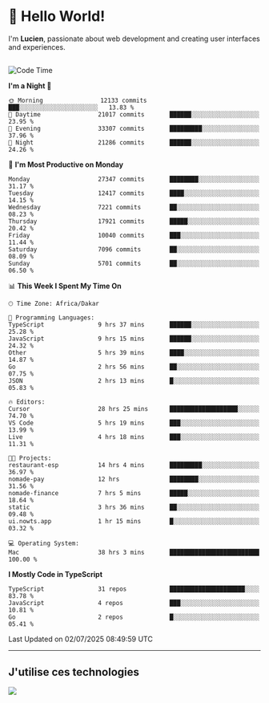 # 👋 Hello World!

I'm **Lucien**, passionate about web development and creating user interfaces and experiences.

##

<!--START_SECTION:waka-->
![Code Time](http://img.shields.io/badge/Code%20Time-3%2C303%20hrs%2041%20mins-blue)

**I'm a Night 🦉** 

```text
🌞 Morning                12133 commits       ███░░░░░░░░░░░░░░░░░░░░░░   13.83 % 
🌆 Daytime                21017 commits       ██████░░░░░░░░░░░░░░░░░░░   23.95 % 
🌃 Evening                33307 commits       █████████░░░░░░░░░░░░░░░░   37.96 % 
🌙 Night                  21286 commits       ██████░░░░░░░░░░░░░░░░░░░   24.26 % 
```
📅 **I'm Most Productive on Monday** 

```text
Monday                   27347 commits       ████████░░░░░░░░░░░░░░░░░   31.17 % 
Tuesday                  12417 commits       ████░░░░░░░░░░░░░░░░░░░░░   14.15 % 
Wednesday                7221 commits        ██░░░░░░░░░░░░░░░░░░░░░░░   08.23 % 
Thursday                 17921 commits       █████░░░░░░░░░░░░░░░░░░░░   20.42 % 
Friday                   10040 commits       ███░░░░░░░░░░░░░░░░░░░░░░   11.44 % 
Saturday                 7096 commits        ██░░░░░░░░░░░░░░░░░░░░░░░   08.09 % 
Sunday                   5701 commits        ██░░░░░░░░░░░░░░░░░░░░░░░   06.50 % 
```


📊 **This Week I Spent My Time On** 

```text
🕑︎ Time Zone: Africa/Dakar

💬 Programming Languages: 
TypeScript               9 hrs 37 mins       ██████░░░░░░░░░░░░░░░░░░░   25.28 % 
JavaScript               9 hrs 15 mins       ██████░░░░░░░░░░░░░░░░░░░   24.32 % 
Other                    5 hrs 39 mins       ████░░░░░░░░░░░░░░░░░░░░░   14.87 % 
Go                       2 hrs 56 mins       ██░░░░░░░░░░░░░░░░░░░░░░░   07.75 % 
JSON                     2 hrs 13 mins       █░░░░░░░░░░░░░░░░░░░░░░░░   05.83 % 

🔥 Editors: 
Cursor                   28 hrs 25 mins      ███████████████████░░░░░░   74.70 % 
VS Code                  5 hrs 19 mins       ███░░░░░░░░░░░░░░░░░░░░░░   13.99 % 
Live                     4 hrs 18 mins       ███░░░░░░░░░░░░░░░░░░░░░░   11.31 % 

🐱‍💻 Projects: 
restaurant-esp           14 hrs 4 mins       █████████░░░░░░░░░░░░░░░░   36.97 % 
nomade-pay               12 hrs              ████████░░░░░░░░░░░░░░░░░   31.56 % 
nomade-finance           7 hrs 5 mins        █████░░░░░░░░░░░░░░░░░░░░   18.64 % 
static                   3 hrs 36 mins       ██░░░░░░░░░░░░░░░░░░░░░░░   09.48 % 
ui.nowts.app             1 hr 15 mins        █░░░░░░░░░░░░░░░░░░░░░░░░   03.32 % 

💻 Operating System: 
Mac                      38 hrs 3 mins       █████████████████████████   100.00 % 
```

**I Mostly Code in TypeScript** 

```text
TypeScript               31 repos            █████████████████████░░░░   83.78 % 
JavaScript               4 repos             ███░░░░░░░░░░░░░░░░░░░░░░   10.81 % 
Go                       2 repos             █░░░░░░░░░░░░░░░░░░░░░░░░   05.41 % 
```




 Last Updated on 02/07/2025 08:49:59 UTC
<!--END_SECTION:waka-->
---

## J'utilise ces technologies

<p align="left">
  <a href="https://skillicons.dev">
    <img src="https://skillicons.dev/icons?i=ts,js,go,ruby,css,scss,tailwind,react,vite,nextjs,docker,figma,ableton" />
  </a>
</p>

